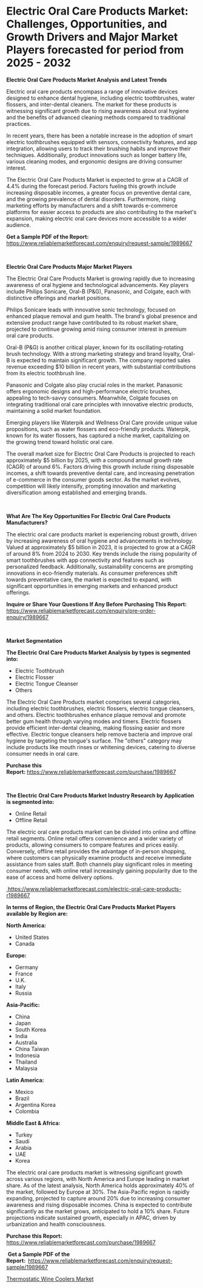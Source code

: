 <p><h1>Electric Oral Care Products Market: Challenges, Opportunities, and Growth Drivers and Major Market Players forecasted for period from 2025 - 2032</h1></p><p><strong>Electric Oral Care Products Market Analysis and Latest Trends</strong></p>
<p><p>Electric oral care products encompass a range of innovative devices designed to enhance dental hygiene, including electric toothbrushes, water flossers, and inter-dental cleaners. The market for these products is witnessing significant growth due to rising awareness about oral hygiene and the benefits of advanced cleaning methods compared to traditional practices. </p><p>In recent years, there has been a notable increase in the adoption of smart electric toothbrushes equipped with sensors, connectivity features, and app integration, allowing users to track their brushing habits and improve their techniques. Additionally, product innovations such as longer battery life, various cleaning modes, and ergonomic designs are driving consumer interest.</p><p>The Electric Oral Care Products Market is expected to grow at a CAGR of 4.4% during the forecast period. Factors fueling this growth include increasing disposable incomes, a greater focus on preventive dental care, and the growing prevalence of dental disorders. Furthermore, rising marketing efforts by manufacturers and a shift towards e-commerce platforms for easier access to products are also contributing to the market's expansion, making electric oral care devices more accessible to a wider audience.</p></p>
<p><strong>Get a Sample PDF of the Report:&nbsp;</strong> <a href="https://www.reliablemarketforecast.com/enquiry/request-sample/1989667?utm_campaign=2124&utm_medium=2&utm_source=Github&utm_content=ia&utm_term=10022025&utm_id=electric-oral-care-products">https://www.reliablemarketforecast.com/enquiry/request-sample/1989667</a></p>
<p>&nbsp;</p>
<p><strong>Electric Oral Care Products Major Market Players</strong></p>
<p><p>The Electric Oral Care Products Market is growing rapidly due to increasing awareness of oral hygiene and technological advancements. Key players include Philips Sonicare, Oral-B (P&G), Panasonic, and Colgate, each with distinctive offerings and market positions.</p><p>Philips Sonicare leads with innovative sonic technology, focused on enhanced plaque removal and gum health. The brand's global presence and extensive product range have contributed to its robust market share, projected to continue growing amid rising consumer interest in premium oral care products.</p><p>Oral-B (P&G) is another critical player, known for its oscillating-rotating brush technology. With a strong marketing strategy and brand loyalty, Oral-B is expected to maintain significant growth. The company reported sales revenue exceeding $10 billion in recent years, with substantial contributions from its electric toothbrush line.</p><p>Panasonic and Colgate also play crucial roles in the market. Panasonic offers ergonomic designs and high-performance electric brushes, appealing to tech-savvy consumers. Meanwhile, Colgate focuses on integrating traditional oral care principles with innovative electric products, maintaining a solid market foundation.</p><p>Emerging players like Waterpik and Wellness Oral Care provide unique value propositions, such as water flossers and eco-friendly products. Waterpik, known for its water flossers, has captured a niche market, capitalizing on the growing trend toward holistic oral care.</p><p>The overall market size for Electric Oral Care Products is projected to reach approximately $5 billion by 2025, with a compound annual growth rate (CAGR) of around 6%. Factors driving this growth include rising disposable incomes, a shift towards preventive dental care, and increasing penetration of e-commerce in the consumer goods sector. As the market evolves, competition will likely intensify, prompting innovation and marketing diversification among established and emerging brands.</p></p>
<p>&nbsp;</p>
<p><strong>What Are The Key Opportunities For Electric Oral Care Products Manufacturers?</strong></p>
<p><p>The electric oral care products market is experiencing robust growth, driven by increasing awareness of oral hygiene and advancements in technology. Valued at approximately $5 billion in 2023, it is projected to grow at a CAGR of around 8% from 2024 to 2030. Key trends include the rising popularity of smart toothbrushes with app connectivity and features such as personalized feedback. Additionally, sustainability concerns are prompting innovations in eco-friendly materials. As consumer preferences shift towards preventative care, the market is expected to expand, with significant opportunities in emerging markets and enhanced product offerings.</p></p>
<p><strong>Inquire or Share Your Questions If Any Before Purchasing This Report:</strong> <a href="https://www.reliablemarketforecast.com/enquiry/pre-order-enquiry/1989667?utm_campaign=2124&utm_medium=2&utm_source=Github&utm_content=ia&utm_term=10022025&utm_id=electric-oral-care-products">https://www.reliablemarketforecast.com/enquiry/pre-order-enquiry/1989667</a></p>
<p>&nbsp;</p>
<p><strong>Market Segmentation</strong></p>
<p><strong>The Electric Oral Care Products Market Analysis by types is segmented into:</strong></p>
<p><ul><li>Electric Toothbrush</li><li>Electric Flosser</li><li>Electric Tongue Cleanser</li><li>Others</li></ul></p>
<p><p>The Electric Oral Care Products market comprises several categories, including electric toothbrushes, electric flossers, electric tongue cleansers, and others. Electric toothbrushes enhance plaque removal and promote better gum health through varying modes and timers. Electric flossers provide efficient inter-dental cleaning, making flossing easier and more effective. Electric tongue cleansers help remove bacteria and improve oral hygiene by targeting the tongue's surface. The "others" category may include products like mouth rinses or whitening devices, catering to diverse consumer needs in oral care.</p></p>
<p><strong>Purchase this Report:&nbsp;</strong><a href="https://www.reliablemarketforecast.com/purchase/1989667?utm_campaign=2124&utm_medium=2&utm_source=Github&utm_content=ia&utm_term=10022025&utm_id=electric-oral-care-products">https://www.reliablemarketforecast.com/purchase/1989667</a></p>
<p>&nbsp;</p>
<p><strong>The Electric Oral Care Products Market Industry Research by Application is segmented into:</strong></p>
<p><ul><li>Online Retail</li><li>Offline Retail</li></ul></p>
<p><p>The electric oral care products market can be divided into online and offline retail segments. Online retail offers convenience and a wider variety of products, allowing consumers to compare features and prices easily. Conversely, offline retail provides the advantage of in-person shopping, where customers can physically examine products and receive immediate assistance from sales staff. Both channels play significant roles in meeting consumer needs, with online retail increasingly gaining popularity due to the ease of access and home delivery options.</p></p>
<p><a href="https://www.reliablemarketforecast.com/electric-oral-care-products-r1989667?utm_campaign=2124&utm_medium=2&utm_source=Github&utm_content=ia&utm_term=10022025&utm_id=electric-oral-care-products">&nbsp;https://www.reliablemarketforecast.com/electric-oral-care-products-r1989667</a></p>
<p><strong>In terms of Region, the Electric Oral Care Products Market Players available by Region are:</strong></p>
<p>
    <p> <strong> North America: </strong>
        <ul>
            <li>United States</li>
            <li>Canada</li>
        </ul>
        </p> 
    <p> <strong> Europe: </strong>
        <ul>
            <li>Germany</li>
            <li>France</li>
            <li>U.K.</li>
            <li>Italy</li>
            <li>Russia</li>
        </ul>
        </p> 
    <p> <strong> Asia-Pacific: </strong>
        <ul>
            <li>China</li>
            <li>Japan</li>
            <li>South Korea</li>
            <li>India</li>
            <li>Australia</li>
            <li>China Taiwan</li>
            <li>Indonesia</li>
            <li>Thailand</li>
            <li>Malaysia</li>
        </ul>
        </p> 
    <p> <strong> Latin America: </strong>
        <ul>
            <li>Mexico</li>
            <li>Brazil</li>
            <li>Argentina Korea</li>
            <li>Colombia</li>
        </ul>
        </p> 
    <p> <strong> Middle East & Africa: </strong>
        <ul>
            <li>Turkey</li>
            <li>Saudi</li>
            <li>Arabia</li>
            <li>UAE</li>
            <li>Korea</li>
        </ul>
    </p>
    </p>
<p><p>The electric oral care products market is witnessing significant growth across various regions, with North America and Europe leading in market share. As of the latest analysis, North America holds approximately 40% of the market, followed by Europe at 30%. The Asia-Pacific region is rapidly expanding, projected to capture around 20% due to increasing consumer awareness and rising disposable incomes. China is expected to contribute significantly as the market grows, anticipated to hold a 10% share. Future projections indicate sustained growth, especially in APAC, driven by urbanization and health consciousness.</p></p>
<p><strong>Purchase this Report: </strong><a href="https://www.reliablemarketforecast.com/purchase/1989667?utm_campaign=2124&utm_medium=2&utm_source=Github&utm_content=ia&utm_term=10022025&utm_id=electric-oral-care-products">https://www.reliablemarketforecast.com/purchase/1989667</a></p>
<p>&nbsp;<strong>Get a Sample PDF of the Report:&nbsp;&nbsp;</strong><a href="https://www.reliablemarketforecast.com/enquiry/request-sample/1989667?utm_campaign=2124&utm_medium=2&utm_source=Github&utm_content=ia&utm_term=10022025&utm_id=electric-oral-care-products">https://www.reliablemarketforecast.com/enquiry/request-sample/1989667</a></p>
<p><strong></strong></p>
<p><p><a href="https://github.com/SanjidaMahmud54/Market-Research-Report-List-1/blob/main/thermostatic-wine-coolers-market.md?utm_campaign=2124&utm_medium=2&utm_source=Github&utm_content=ia&utm_term=10022025&utm_id=electric-oral-care-products">Thermostatic Wine Coolers Market</a></p></p>